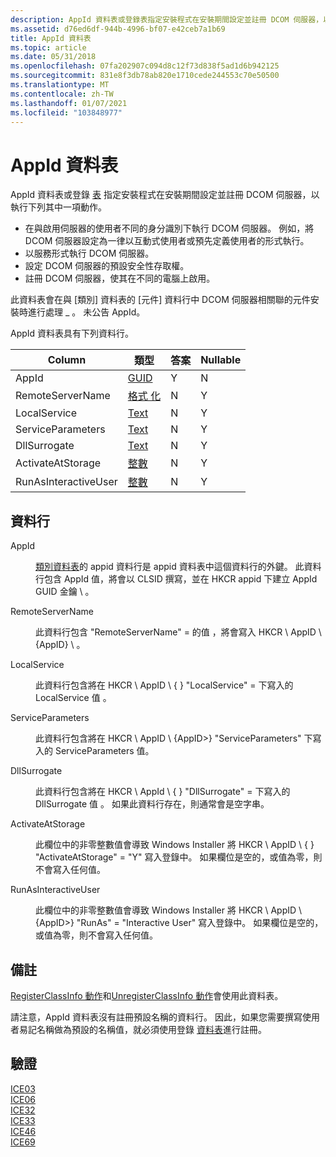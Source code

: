```yaml
---
description: AppId 資料表或登錄表指定安裝程式在安裝期間設定並註冊 DCOM 伺服器，以執行下列其中一項動作。
ms.assetid: d76ed6df-944b-4996-bf07-e42ceb7a1b69
title: AppId 資料表
ms.topic: article
ms.date: 05/31/2018
ms.openlocfilehash: 07fa202907c094d8c12f73d838f5ad1d6b942125
ms.sourcegitcommit: 831e8f3db78ab820e1710cede244553c70e50500
ms.translationtype: MT
ms.contentlocale: zh-TW
ms.lasthandoff: 01/07/2021
ms.locfileid: "103848977"
---
```

# <a name="appid-table"></a>AppId 資料表

AppId 資料表或登錄 [表](registry-table.md) 指定安裝程式在安裝期間設定並註冊 DCOM 伺服器，以執行下列其中一項動作。

-   在與啟用伺服器的使用者不同的身分識別下執行 DCOM 伺服器。 例如，將 DCOM 伺服器設定為一律以互動式使用者或預先定義使用者的形式執行。
-   以服務形式執行 DCOM 伺服器。
-   設定 DCOM 伺服器的預設安全性存取權。
-   註冊 DCOM 伺服器，使其在不同的電腦上啟用。

此資料表會在與 [類別] 資料表的 [元件] 資料行中 DCOM 伺服器相關聯的元件安裝時進行處理 \_ 。 [](class-table.md) 未公告 AppId。

AppId 資料表具有下列資料行。



| Column               | 類型                       | 答案 | Nullable |
|----------------------|----------------------------|-----|----------|
| AppId                | [GUID](guid.md)           | Y   | N        |
| RemoteServerName     | [格式 化](formatted.md) | N   | Y        |
| LocalService         | [Text](text.md)           | N   | Y        |
| ServiceParameters    | [Text](text.md)           | N   | Y        |
| DllSurrogate         | [Text](text.md)           | N   | Y        |
| ActivateAtStorage    | [整數](integer.md)     | N   | Y        |
| RunAsInteractiveUser | [整數](integer.md)     | N   | Y        |



 

## <a name="columns"></a>資料行

<dl> <dt>

<span id="AppId"></span><span id="appid"></span><span id="APPID"></span>AppId
</dt> <dd>

[類別資料表](class-table.md)的 appid 資料行是 appid 資料表中這個資料行的外鍵。 此資料行包含 AppId 值，將會以 CLSID 撰寫，並在 HKCR appid 下建立 AppId GUID 金鑰 \\ 。

</dd> <dt>

<span id="RemoteServerName"></span><span id="remoteservername"></span><span id="REMOTESERVERNAME"></span>RemoteServerName
</dt> <dd>

此資料行包含 "RemoteServerName" = 的值 <xxxx> ，將會寫入 HKCR \\ AppID \\ {AppID} \\ 。

</dd> <dt>

<span id="LocalService"></span><span id="localservice"></span><span id="LOCALSERVICE"></span>LocalService
</dt> <dd>

此資料行包含將在 HKCR \\ AppID \\ { <appid> } "LocalService" = 下寫入的 LocalService 值 <xxx> 。

</dd> <dt>

<span id="ServiceParameters"></span><span id="serviceparameters"></span><span id="SERVICEPARAMETERS"></span>ServiceParameters
</dt> <dd>

此資料行包含將在 HKCR \\ AppID \\ {AppID>} "ServiceParameters" 下寫入的 ServiceParameters 值。

</dd> <dt>

<span id="DllSurrogate"></span><span id="dllsurrogate"></span><span id="DLLSURROGATE"></span>DllSurrogate
</dt> <dd>

此資料行包含將在 HKCR \\ AppId \\ { <appid> } "DllSurrogate" = 下寫入的 DllSurrogate 值 <xxx> 。 如果此資料行存在，則通常會是空字串。

</dd> <dt>

<span id="ActivateAtStorage"></span><span id="activateatstorage"></span><span id="ACTIVATEATSTORAGE"></span>ActivateAtStorage
</dt> <dd>

此欄位中的非零整數值會導致 Windows Installer 將 HKCR \\ AppID \\ { <appid> } "ActivateAtStorage" = "Y" 寫入登錄中。 如果欄位是空的，或值為零，則不會寫入任何值。

</dd> <dt>

<span id="RunAsInteractiveUser"></span><span id="runasinteractiveuser"></span><span id="RUNASINTERACTIVEUSER"></span>RunAsInteractiveUser
</dt> <dd>

此欄位中的非零整數值會導致 Windows Installer 將 HKCR \\ AppID \\ {AppID>} "RunAs" = "Interactive User" 寫入登錄中。 如果欄位是空的，或值為零，則不會寫入任何值。

</dd> </dl>

## <a name="remarks"></a>備註

[RegisterClassInfo 動作](registerclassinfo-action.md)和[UnregisterClassInfo 動作](unregisterclassinfo-action.md)會使用此資料表。

請注意，AppId 資料表沒有註冊預設名稱的資料行。 因此，如果您需要撰寫使用者易記名稱做為預設的名稱值，就必須使用登錄 [資料表](registry-table.md)進行註冊。

## <a name="validation"></a>驗證

<dl>

[ICE03](ice03.md)  
[ICE06](ice06.md)  
[ICE32](ice32.md)  
[ICE33](ice33.md)  
[ICE46](ice46.md)  
[ICE69](ice69.md)  
</dl>

 

 



